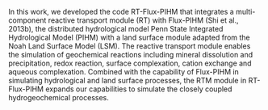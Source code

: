 In this work, we developed the code RT-Flux-PIHM that integrates a multi-component reactive transport module (RT) with Flux-PIHM (Shi et al., 2013b), the distributed hydrological model Penn State Integrated Hydrological Model (PIHM) with a land surface module adapted from the Noah Land Surface Model (LSM). The reactive transport module enables the simulation of geochemical reactions including mineral dissolution and precipitation, redox reaction, surface complexation, cation exchange and aqueous complexation. Combined with the capability of Flux-PIHM in simulating hydrological and land surface processes, the RTM module in RT-Flux-PIHM expands our capabilities to simulate the closely coupled hydrogeochemical processes. 